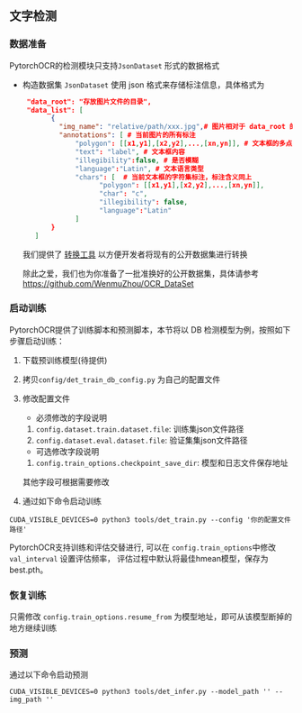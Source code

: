 ## 文字检测

### 数据准备

PytorchOCR的检测模块只支持`JsonDataset` 形式的数据格式

* 构造数据集
   `JsonDataset` 使用 json 格式来存储标注信息，具体格式为
   ```json
    "data_root": "存放图片文件的目录",
    "data_list": [
          {
            "img_name": "relative/path/xxx.jpg",# 图片相对于 data_root 的相对路径
            "annotations": [ # 当前图片的所有标注
                "polygon": [[x1,y1],[x2,y2],...,[xn,yn]], # 文本框的多点标注
                "text": "label", # 文本框内容
                "illegibility":false, # 是否模糊
                "language":"Latin", # 文本语言类型
                "chars": [  # 当前文本框的字符集标注，标注含义同上
                      "polygon": [[x1,y1],[x2,y2],...,[xn,yn]],
                      "char": "c",
                      "illegibility": false,
                      "language":"Latin"
                ]
          } 
      ]
    ```
    我们提供了 [转换工具](https://github.com/WenmuZhou/OCR_DataSet/tree/master/convert/det)  以方便开发者将现有的公开数据集进行转换

    除此之爱，我们也为你准备了一批准换好的公开数据集，具体请参考 https://github.com/WenmuZhou/OCR_DataSet

### 启动训练
PytorchOCR提供了训练脚本和预测脚本，本节将以 DB 检测模型为例，按照如下步骤启动训练：
1. 下载预训练模型(待提供)
2. 拷贝`config/det_train_db_config.py` 为自己的配置文件
3. 修改配置文件
    * 必须修改的字段说明
     1. `config.dataset.train.dataset.file`: 训练集json文件路径
     2. `config.dataset.eval.dataset.file`: 验证集集json文件路径
    
    * 可选修改字段说明
    1. `config.train_options.checkpoint_save_dir`: 模型和日志文件保存地址
    
    其他字段可根据需要修改
    
4. 通过如下命令启动训练
```shell script
CUDA_VISIBLE_DEVICES=0 python3 tools/det_train.py --config '你的配置文件路径'
```

PytorchOCR支持训练和评估交替进行, 可以在 `config.train_options`中修改 `val_interval` 设置评估频率，
评估过程中默认将最佳hmean模型，保存为 best.pth。

### 恢复训练
只需修改 `config.train_options.resume_from` 为模型地址，即可从该模型断掉的地方继续训练

### 预测
通过以下命令启动预测
```shell script
CUDA_VISIBLE_DEVICES=0 python3 tools/det_infer.py --model_path '' --img_path ''
```
